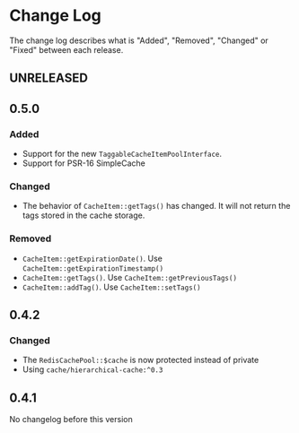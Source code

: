 # Change Log

The change log describes what is "Added", "Removed", "Changed" or "Fixed" between each release. 

## UNRELEASED

## 0.5.0

### Added

* Support for the new `TaggableCacheItemPoolInterface`. 
* Support for PSR-16 SimpleCache

### Changed

* The behavior of `CacheItem::getTags()` has changed. It will not return the tags stored in the cache storage. 

### Removed

* `CacheItem::getExpirationDate()`. Use `CacheItem::getExpirationTimestamp()`
* `CacheItem::getTags()`. Use `CacheItem::getPreviousTags()`
* `CacheItem::addTag()`. Use `CacheItem::setTags()`

## 0.4.2

### Changed

* The `RedisCachePool::$cache` is now protected instead of private
* Using `cache/hierarchical-cache:^0.3`

## 0.4.1

No changelog before this version
